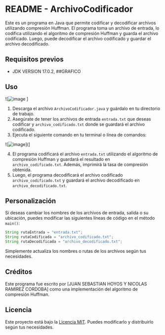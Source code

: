 # README - ArchivoCodificador

Este es un programa en Java que permite codificar y decodificar archivos utilizando compresión Huffman. El programa toma un archivo de entrada, lo codifica utilizando el algoritmo de compresión Huffman y guarda el archivo codificado. Luego, puede decodificar el archivo codificado y guardar el archivo decodificado.

## Requisitos previos
- JDK VERSION 17.0.2,
##GRAFICO

## Uso
![![image](https://github.com/Juanhoyos1997/Proyecto_Estructura/assets/112044220/b774d5b1-61f3-4536-b12b-52891393e2e6)
]

1. Descarga el archivo `ArchivoCodificador.java` y guárdalo en tu directorio de trabajo.
2. Asegúrate de tener los archivos de entrada `entrada.txt` que deseas codificar y `archivo_codificado.txt` donde se guardará el archivo codificado.
3. Ejecuta el siguiente comando en tu terminal o línea de comandos:

![![image](https://github.com/Juanhoyos1997/Proyecto_Estructura/assets/112044220/67d8095a-9970-4bbb-acda-740d47a71320)](]


4. El programa codificará el archivo `entrada.txt` utilizando el algoritmo de compresión Huffman y guardará el resultado en `archivo_codificado.txt`. Además, imprimirá la tasa de compresión obtenida.
5. Luego, el programa decodificará el archivo codificado `archivo_codificado.txt` y guardará el archivo decodificado en `archivo_decodificado.txt`.

## Personalización

Si deseas cambiar los nombres de los archivos de entrada, salida o su ubicación, puedes modificar las siguientes líneas de código en el método `main()`:

```java
String rutaEntrada = "entrada.txt";
String rutaCodificada = "archivo_codificado.txt";
String rutaDecodificada = "archivo_decodificado.txt";
```

Simplemente actualiza los nombres o rutas de los archivos según tus necesidades.

## Créditos

Este programa fue escrito por [JUAN SEBASTIAN HOYOS Y NICOLAS RAMIREZ CORDOBA] como una implementación del algoritmo de compresión Huffman.

## Licencia

Este proyecto está bajo la [Licencia MIT](https://opensource.org/licenses/MIT). Puedes modificarlo y distribuirlo según tus necesidades.
